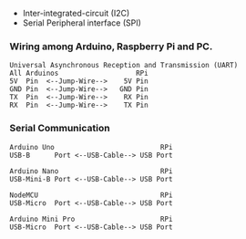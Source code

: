 * Inter-integrated-circuit (I2C)
* Serial Peripheral interface (SPI)
### Wiring among Arduino, Raspberry Pi and PC. 
```
Universal Asynchronous Reception and Transmission (UART)
All Arduinos                   RPi 
5V  Pin  <--Jump-Wire-->    5V Pin
GND Pin  <--Jump-Wire-->   GND Pin
TX  Pin  <--Jump-Wire-->    RX Pin
RX  Pin  <--Jump-Wire-->    TX Pin
```
### Serial Communication
```
Arduino Uno                          RPi  
USB-B      Port <--USB-Cable--> USB Port 
```
```
Arduino Nano                         RPi  
USB-Mini-B Port <--USB-Cable--> USB Port 
``` 
```
NodeMCU                              RPi  
USB-Micro  Port <--USB-Cable--> USB Port 
``` 
```
Arduino Mini Pro                     RPi  
USB-Micro  Port <--USB-Cable--> USB Port 
``` 
